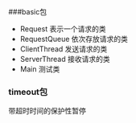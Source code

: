 ###basic包
- Request 表示一个请求的类
- RequestQueue 依次存放请求的类
- ClientThread 发送请求的类
- ServerThread 接收请求的类
- Main 测试类

### timeout包
带超时时间的保护性暂停